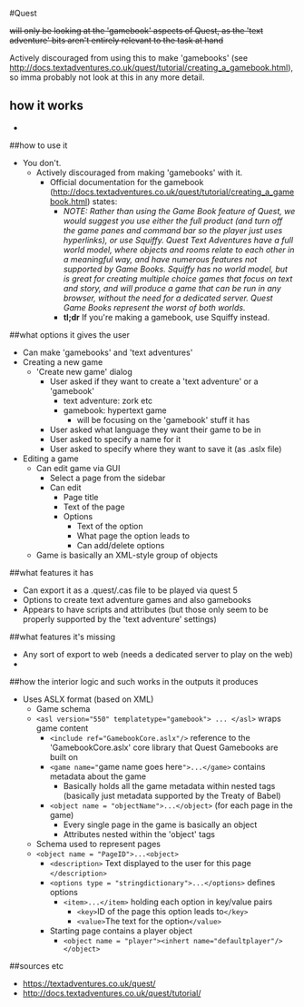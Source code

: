 #Quest

~~will only be looking at the 'gamebook' aspects of Quest, as the 'text adventure' bits aren't entirely relevant to the task at hand~~

Actively discouraged from using this to make 'gamebooks' (see http://docs.textadventures.co.uk/quest/tutorial/creating_a_gamebook.html), so imma probably not look at this in any more detail.

## how it works
*

##how to use it
* You don't.
    * Actively discouraged from making 'gamebooks' with it.
        * Official documentation for the gamebook (http://docs.textadventures.co.uk/quest/tutorial/creating_a_gamebook.html) states:
            * *NOTE: Rather than using the Game Book feature of Quest, we would suggest you use either the full product (and turn off the game panes and command bar so the player just uses hyperlinks), or use Squiffy. Quest Text Adventures have a full world model, where objects and rooms relate to each other in a meaningful way, and have numerous features not supported by Game Books. Squiffy has no world model, but is great for creating multiple choice games that focus on text and story, and will produce a game that can be run in any browser, without the need for a dedicated server. Quest Game Books represent the worst of both worlds.*
            * **tl;dr** If you're making a gamebook, use Squiffy instead.

##what options it gives the user
* Can make 'gamebooks' and 'text adventures'
* Creating a new game
    * 'Create new game' dialog
        * User asked if they want to create a 'text adventure' or a 'gamebook'
            * text adventure: zork etc
            * gamebook: hypertext game
                * will be focusing on the 'gamebook' stuff it has
        * User asked what language they want their game to be in
        * User asked to specify a name for it
        * User asked to specify where they want to save it (as .aslx file)
* Editing a game
    * Can edit game via GUI
        * Select a page from the sidebar
        * Can edit
            * Page title
            * Text of the page
            * Options
                * Text of the option
                * What page the option leads to
                * Can add/delete options
    * Game is basically an XML-style group of objects
    

##what features it has
* Can export it as a .quest/.cas file to be played via quest 5
* Options to create text adventure games and also gamebooks
* Appears to have scripts and attributes (but those only seem to be properly supported by the 'text adventure' settings)

##what features it's missing
* Any sort of export to web (needs a dedicated server to play on the web)
* 

##how the interior logic and such works in the outputs it produces
* Uses ASLX format (based on XML)
    * Game schema
    * ```<asl version="550" templatetype="gamebook"> ... </asl>``` wraps game content
        * ```<include ref="GamebookCore.aslx"/>``` reference to the 'GamebookCore.aslx' core library that Quest Gamebooks are built on
        * ```<game name="```game name goes here```">...</game>``` contains metadata about the game
            * Basically holds all the game metadata within nested tags (basically just metadata supported by the Treaty of Babel)
        * ```<object name = "objectName">...</object>``` (for each page in the game)
            * Every single page in the game is basically an object
            * Attributes nested within the 'object' tags
    * Schema used to represent pages
    * ```<object name = "PageID">...<object>```
        * ```<description>``` Text displayed to the user for this page ```</description>```
        * ```<options type = "stringdictionary">...</options>``` defines options
            * ```<item>...</item>``` holding each option in key/value pairs
                * ```<key>```ID of the page this option leads to```</key>```
                * ```<value>```The text for the option```</value>```
        * Starting page contains a player object
            * ```<object name = "player"><inhert name="defaultplayer"/></object>```

##sources etc
* https://textadventures.co.uk/quest/
* http://docs.textadventures.co.uk/quest/tutorial/